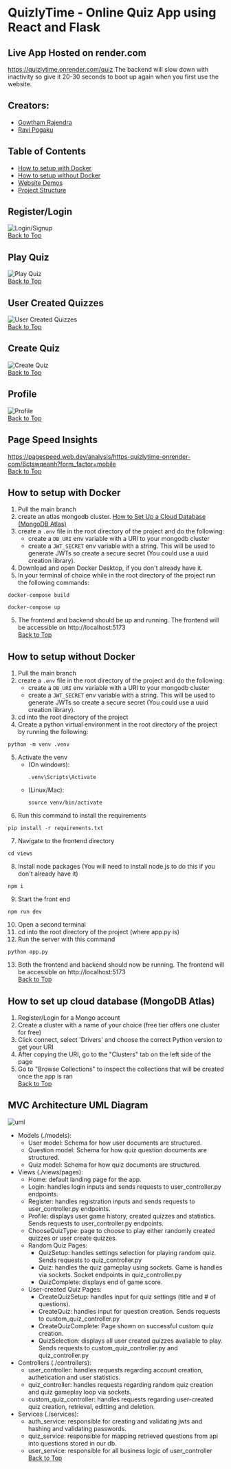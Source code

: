 # QuizlyTime - Online Quiz App using React and Flask

## Live App Hosted on render.com
https://quizlytime.onrender.com/quiz
The backend will slow down with inactivity so give it 20-30 seconds to boot up again when you first use the website.

## Creators: 
- [Gowtham Rajendra](https://github.com/GowthamRajendra)
- [Ravi Pogaku](https://github.com/Ravi-Pogaku)

## Table of Contents
- [How to setup with Docker](#how-to-setup-with-docker)
- [How to setup without Docker](#how-to-setup-without-docker)
- [Website Demos](#registerlogin)
- [Project Structure](#mvc-architecture-uml-diagram)

## Register/Login
![Login/Signup](demo-gifs/register-login.gif)<br>
[Back to Top](#quizlytime---online-quiz-app-using-react-and-flask)

## Play Quiz
![Play Quiz](demo-gifs/random-quiz.gif)<br>
[Back to Top](#quizlytime---online-quiz-app-using-react-and-flask)

## User Created Quizzes
![User Created Quizzes](demo-gifs/user-created-quizzes.gif)<br>
[Back to Top](#quizlytime---online-quiz-app-using-react-and-flask)

## Create Quiz
![Create Quiz](demo-gifs/create-quiz.gif)<br>
[Back to Top](#quizlytime---online-quiz-app-using-react-and-flask)

## Profile
![Profile](demo-gifs/profile-page.gif)<br>
[Back to Top](#quizlytime---online-quiz-app-using-react-and-flask)



## Page Speed Insights
https://pagespeed.web.dev/analysis/https-quizlytime-onrender-com/6ctswqeanh?form_factor=mobile <br>
[Back to Top](#quizlytime---online-quiz-app-using-react-and-flask)

## How to setup with Docker
1. Pull the main branch
2. create an atlas mongodb cluster. [How to Set Up a Cloud Database (MongoDB Atlas)](#how-to-set-up-cloud-database-mongodb-atlas)
3. create a `.env` file in the root directory of the project and do the following:
    - create a `DB_URI` env variable with a URI to your mongodb cluster
    - create a `JWT_SECRET` env variable with a string. This will be used to generate JWTs so create a secure secret (You could use a uuid creation library).
4. Download and open Docker Desktop, if you don't already have it.
5. In your terminal of choice while in the root directory of the project run the following commands:<br>
```
docker-compose build
```
```
docker-compose up
```
5. The frontend and backend should be up and running. The frontend will be accessible on http://localhost:5173 <br>
[Back to Top](#quizlytime---online-quiz-app-using-react-and-flask)

## How to setup without Docker
1. Pull the main branch
2. create a `.env` file in the root directory of the project and do the following:
    - create a `DB_URI` env variable with a URI to your mongodb cluster
    - create a `JWT_SECRET` env variable with a string. This will be used to generate JWTs so create a secure secret (You could use a uuid creation library).
3. cd into the root directory of the project
4. Create a python virtual environment in the root directory of the project by running the following:
```
python -m venv .venv
```
5. Activate the venv
    - (On windows):
        ```
        .venv\Scripts\Activate
        ```
    - (Linux/Mac):
        ```
        source venv/bin/activate
        ```
6. Run this command to install the requirements
```    
pip install -r requirements.txt
```
7. Navigate to the frontend directory
```
cd views
```
8. Install node packages (You will need to install node.js to do this if you don't already have it)
```
npm i 
```
9. Start the front end
```
npm run dev
```
10. Open a second terminal
11. cd into the root directory of the project (where app.py is)
12. Run the server with this command 
```
python app.py
```
13. Both the frontend and backend should now be running. The frontend will be accessible on http://localhost:5173 <br>
[Back to Top](#quizlytime---online-quiz-app-using-react-and-flask)

## How to set up cloud database (MongoDB Atlas)
1. Register/Login for a Mongo account
2. Create a cluster with a name of your choice (free tier offers one cluster for free)
3. Click connect, select 'Drivers' and choose the correct Python version to get your URI
4. After copying the URI, go to the "Clusters" tab on the left side of the page
5. Go to "Browse Collections" to inspect the collections that will be created once the app is ran <br>
[Back to Top](#quizlytime---online-quiz-app-using-react-and-flask)

## MVC Architecture UML Diagram
![uml](https://github.com/user-attachments/assets/c555ad1f-d6ef-4581-80d8-5bddc960127d)

- Models (./models):
    - User model: Schema for how user documents are structured.
    - Question model: Schema for how quiz question documents are structured.
    - Quiz model: Schema for how quiz documents are structured.
- Views (./views/pages):
    - Home: default landing page for the app.   
    - Login: handles login inputs and sends requests to user_controller.py endpoints.
    - Register: handles registration inputs and sends requests to user_controller.py endpoints.
    - Profile: displays user game history, created quizzes and statistics. Sends requests to user_controller.py endpoints.
    - ChooseQuizType: page to choose to play either randomly created quizzes or user create quizzes.
    - Random Quiz Pages:
        - QuizSetup: handles settings selection for playing random quiz. Sends requests to quiz_controller.py
        - Quiz: handles the quiz gameplay using sockets. Game is handles via sockets. Socket endpoints in quiz_controller.py
        - QuizComplete: displays end of game score.
    - User-created Quiz Pages:
        - CreateQuizSetup: handles input for quiz settings (title and # of questions).
        - CreateQuiz: handles input for question creation. Sends requests to custom_quiz_controller.py
        - CreateQuizComplete: Page shown on successful custom quiz creation.
        - QuizSelection: displays all user created quizzes avaliable to play. Sends requests to custom_quiz_controller.py and quiz_controller.py
- Controllers (./controllers):
    - user_controller: handles requests regarding account creation, authetication and user statistics.
    - quiz_controller: handles requests regarding random quiz creation and quiz gameplay loop via sockets.
    - custom_quiz_controller: handles requests regarding user-created quiz creation, retrieval, editting and deletion.
- Services (./services):
    - auth_service: responsible for creating and validating jwts and hashing and validating passwords.
    - quiz_service: responsible for mapping retrieved questions from api into questions stored in our db.
    - user_service: responsible for all business logic of user_controller <br>
[Back to Top](#quizlytime---online-quiz-app-using-react-and-flask)
